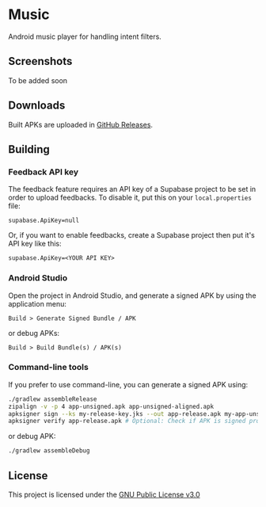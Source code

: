 # Music
Android music player for handling intent filters.

## Screenshots
To be added soon

## Downloads
Built APKs are uploaded in [GitHub Releases](https://github.com/spir0th/music/releases/latest).

## Building
### Feedback API key
The feedback feature requires an API key of a Supabase project to be set in order to upload
feedbacks. To disable it, put this on your `local.properties` file:
```
supabase.ApiKey=null
```

Or, if you want to enable feedbacks, create a Supabase project then put it's API key like this:
```
supabase.ApiKey=<YOUR API KEY>
```

### Android Studio
Open the project in Android Studio, and generate a signed APK by using the application menu:
```
Build > Generate Signed Bundle / APK
```
or debug APKs:
```
Build > Build Bundle(s) / APK(s)
```

### Command-line tools
If you prefer to use command-line, you can generate a signed APK using:
```bash
./gradlew assembleRelease
zipalign -v -p 4 app-unsigned.apk app-unsigned-aligned.apk
apksigner sign --ks my-release-key.jks --out app-release.apk my-app-unsigned-aligned.apk
apksigner verify app-release.apk # Optional: Check if APK is signed properly
```
or debug APK:
```bash
./gradlew assembleDebug
```

## License
This project is licensed under the [GNU Public License v3.0](LICENSE)